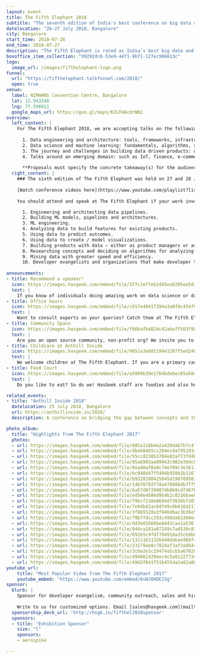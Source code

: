 ```yaml
---
layout: event
title: The Fifth Elephant 2018
subtitle: "The seventh edition of India's best conference on big data and machine learning."
datelocation: "26-27 July 2018, Bangalore"
city: Bangalore
start_time: 2018-07-26
end_time: 2018-07-27
description: "The Fifth Elephant is rated as India’s best big data and machine learning conference. It is a conference for practitioners by practitioners."
boxoffice_item_collection: "99292dc8-53e9-44f1-9b71-127ec986613c"
logo:
  image_url: /images/fifthelephant-logo.png
funnel:
  url: "https://fifthelephant.talkfunnel.com/2018/"
  open: true
venue:
  label: NIMHANS Convention Centre, Bangalore
  lat: 12.943240
  lng: 77.596911
  google_maps_url: https://goo.gl/maps/K2LFmAcdrWB2
overview:
  left_content: |
    For The Fifth Elephant 2018, we are accepting talks on the following topics:
    
      1. Data engineering and architecture: tools, frameworks, infrastructure, architecture, case studies and scaling. 
      2. Data science and machine learning: fundamentals, algorithms, streaming, tools, domain specific and data specific examples, case studies.
      3. The journey and challenges in building data driven products: design, data insights, visualisation, culture, security, governance and case studies.
      4. Talks around an emerging domain: such as IoT, finance, e-commerce, payments or data in government.
      
      **Proposals must specify the concrete takeaway(s) for the audience. We insist on actionable insights which will help practitioners in their work.** 
  right_content: |
    ### The sixth edition of The Fifth Elephant was held on 27 and 28 July 2017.
    
    [Watch conference videos here](https://www.youtube.com/playlist?list=PL279M8GbNseu0Zj1Rlmdw_EVcKo09paUW)
    
    You should attend and speak at The Fifth Elephant if your work involves:

      1. Engineering and architecting data pipelines.
      2. Building ML models, pipelines and architectures.
      3. ML engineering.
      4. Analyzing data to build features for existing products.
      5. Using data to predict outcomes.
      6. Using data to create / model visualizations.
      7. Building products with data – either as product managers or as decision scientists.
      8. Researching concepts and deciding on algorithms for analyzing datasets.
      9. Mining data with greater speed and efficiency.
      10. Developer evangelists and organizations that make developer tools and API for machine learning, full stack engineering, and data science.
      
announcements:
- title: Recommend a speaker!
  icon: https://images.hasgeek.com/embed/file/3f7c2ef7eb2d45ea8205ee5d321fe910
  text: |
    If you know of individuals doing amazing work on data science or data engineering, introduce us. We will provide them a platform to share their work at the conference. To recommend a speaker, [click here](mailto:fifthelephant.editorial@hasgeek.com).
- title: Office hours
  icon: https://images.hasgeek.com/embed/file/c017e4041f394a3a8f8c454f0c4b6ca4
  text: |
    Want to consult experts on your queries? Catch them at The Fifth Elephant 2018 and chat with them individually.
- title: Community Space
  icon: https://images.hasgeek.com/embed/file/f66bafb482dc42abaff503f9857a6212
  text: |
    Are you an open source community, non-profit org? We invite you to be part of HasGeek conferences. [Apply here](https://docs.google.com/forms/d/e/1FAIpQLSetkz1PAjwrzSDNZuxFRoqOe3E9ZWHExtXzwSfEXhNQ0EGF_w/viewform).
- title: Childcare at Anthill Inside
  icon: https://images.hasgeek.com/embed/file/9851a3e601194e3287f5ed24837dbee6
  text: |
    We welcome children at The Fifth Elephant. If you are a primary caretaker who wants to attend the conference and needs support with childcare, we have it all arranged. [Learn more](https://medium.com/hasgeek/we-have-childcare-facilities-droidconin-and-all-hasgeek-conferences-going-forward-70d520762a11).
- title: Food Court
  icon: https://images.hasgeek.com/embed/file/a5909b39e1764bdebec85a50c14262af
  text: |
    Do you like to eat? So do we! HasGeek staff are foodies and also health conscious. Learn more about the food court at our conferences. [Learn More](https://medium.com/@jyothsna/unravel-the-mystery-of-the-food-court-91ca62f3333f).

related_events:
- title: "Anthill Inside 2018"
  datelocation: 25 July 2018, Bangalore
  url: https://anthillinside.in/2018/
  description: A conference on bridging the gap between concepts and the latest research in machine learning, deep learning, and artificial intelligence, with realities on the ground.

photo_album:
  title: "Highlights from The Fifth Elephant 2017"
  photos:
  - url: https://images.hasgeek.com/embed/file/885a118b4e2a420dab7b7c4f2a918d23?size=640x480
  - url: https://images.hasgeek.com/embed/file/dbeb0465cc284ec6a795293a74953538?size=640x480
  - url: https://images.hasgeek.com/embed/file/55cc823053704e02af73fd4b72cf3790?size=640x480
  - url: https://images.hasgeek.com/embed/file/85a6993aa09943c982e39dc6ebcc2502?size=640x480
  - url: https://images.hasgeek.com/embed/file/0ead0af0a9c74e789c3e38136ef7c1d8?size=640x480
  - url: https://images.hasgeek.com/embed/file/bc048d47f5404b958b2b1167ddf0ffc4?size=640x480
  - url: https://images.hasgeek.com/embed/file/b9320288425845d198f89582a02b3d9e?size=640x480
  - url: https://images.hasgeek.com/embed/file/14b70702f7da470686db7ff9afc7309c?size=640x480
  - url: https://images.hasgeek.com/embed/file/6a57d8f200074b8b9cd740704d98779f?size=640x480
  - url: https://images.hasgeek.com/embed/file/ed50e4806d9b4b2c8216bae08486d782?size=640x480
  - url: https://images.hasgeek.com/embed/file/f9bcf210a0604d73936bf207ee22e178?size=640x480
  - url: https://images.hasgeek.com/embed/file/7e9db42ac6df49c6b61642118426a099?size=640x480
  - url: https://images.hasgeek.com/embed/file/3f865520a3f846d6ac3b36e57d778e9c?size=640x480
  - url: https://images.hasgeek.com/embed/file/79bffdcc293c490da61360e4aed8507c?size=640x480
  - url: https://images.hasgeek.com/embed/file/d43e81668be8442cae1a536f738eaa52?size=640x480
  - url: https://images.hasgeek.com/embed/file/944ca181a87249c7a4539c01c48a74a4?size=640x480 
  - url: https://images.hasgeek.com/embed/file/691b5c9fdf704918a35cb9b8b0995b6c?size=640x480
  - url: https://images.hasgeek.com/embed/file/13111611326448dabae968f4098b62ea?size=640x480
  - url: https://images.hasgeek.com/embed/file/23179ab8c7824af3af3adb449532473e?size=640x480
  - url: https://images.hasgeek.com/embed/file/3c6e2e1c19474a5cb5a67028607ff2b3?size=640x480
  - url: https://images.hasgeek.com/embed/file/d94082429eec4c5a9122f72e8f3988bf?size=640x480
  - url: https://images.hasgeek.com/embed/file/49d2f041f51b455da2a82a8862efbb5c?size=640x480
youtube_url:
    title: "Most Popular Video from The Fifth Elephant 2017"
    youtube_embed: "https://www.youtube.com/embed/6vNJOHDE15g"
sponsor:
  blurb: |
    Sponsor for developer evangelism, community outreach, sales and hiring.
    
    Write to us for customized options. Email [sales@hasgeek.com](mailto:sales@hasgeek.com)
  sponsorship_deck_url: 'http://hsgk.in/fifthel2018sponsor'
  sponsors:
  - title: "Exhibition Sponsor"
    size: "l"
    sponsors:
    - aerospike

---
```

